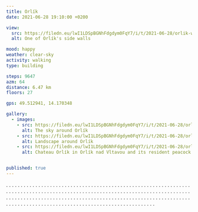 ```yaml
---
title: Orlík
date: 2021-06-28 19:10:00 +0200

view:
  src: https://filedn.eu/lwI1LDSpBGNhFdgdym0FqY7/i/t/2021-06-28/orlik-wall.jpg
  alt: One of Orlík's side walls

mood: happy
weather: clear-sky
activity: walking
type: building

steps: 9647
azm: 64
distance: 6.47 km
floors: 27

gps: 49.512941, 14.170348

gallery:
  - images:
    - src: https://filedn.eu/lwI1LDSpBGNhFdgdym0FqY7/i/t/2021-06-28/orlik-sky.jpg
      alt: The sky around Orlík
    - src: https://filedn.eu/lwI1LDSpBGNhFdgdym0FqY7/i/t/2021-06-28/orlik-landscape.jpg
      alt: Landscape around Orlík
    - src: https://filedn.eu/lwI1LDSpBGNhFdgdym0FqY7/i/t/2021-06-28/orlik-nad-vltavou.jpg
      alt: Chateau Orlík in Orlík nad Vltavou and its resident peacock


published: true
---
```

.  .  .  .  .  .  .  .  .  .  .  .  .  .  .  .  . .  .  .  .  .  .  .  .  .  .  .  .  .  .  .  .  .  .  .  .  .  .  .  .  .  .  .  .  .  .  .  .  .  . .  .  .  .  .  .  .  .  .  .  .  .  .  .  .  .  . .  .  .  .  .  .  .  .  .  .  .  .  .  .  .  .  . .  .  .  .  .  .  .  .  .  .  .  .  .  .  .  .  .  .  .  .  .  .  .  .  .  .  .  .  .  .  .  .  .  . .  .  .  .  .  .  .  .  .  .  .  .  .  .  .  .  . .  .  .  .  .  .  .  .  .  .  .  .  .  .  .  .  . .  .  .  .  .  .  .  .  .  .  .  .  .  .  .  .  .  .  .  .  .  .  .  .  .  .  .  .  .  .  .  .  .  .  .  .  .  .  .  .  .  .  .  .  .  .  .  .  .  .  .  .  .  .  .  .  .  .  .  .  .  .  .  .  .  .  .  .  .  .  .  .  .  .  .  .  .  .  .  .  .  .  .  .  .  .  .